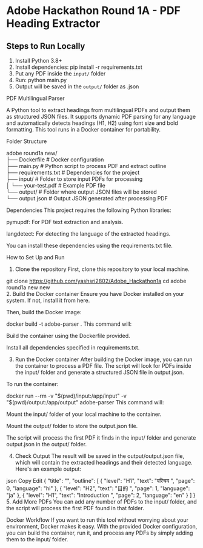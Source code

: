 # Adobe Hackathon Round 1A - PDF Heading Extractor

## Steps to Run Locally

1. Install Python 3.8+
2. Install dependencies:
   pip install -r requirements.txt
3. Put any PDF inside the `input/` folder
4. Run:
   python main.py
5. Output will be saved in the `output/` folder as .json



PDF Multilingual Parser

A Python tool to extract headings from multilingual PDFs and output them as structured JSON files. It supports dynamic PDF parsing for any language and automatically detects headings (H1, H2) using font size and bold formatting. This tool runs in a Docker container for portability.

Folder Structure

adobe round1a new/<br/>
├── Dockerfile               # Docker configuration<br/>
├── main.py                  # Python script to process PDF and extract outline<br/>
├── requirements.txt         # Dependencies for the project<br/>
├── input/                   # Folder to store input PDFs for processing<br/>
│   └── your-test.pdf        # Example PDF file<br/>
└── output/                  # Folder where output JSON files will be stored<br/>
    └── output.json          # Output JSON generated after processing PDF<br/>

Dependencies
This project requires the following Python libraries:

pymupdf: For PDF text extraction and analysis.

langdetect: For detecting the language of the extracted headings.

You can install these dependencies using the requirements.txt file.

How to Set Up and Run
1. Clone the repository
First, clone this repository to your local machine.


git clone https://github.com/yashsri2802/Adobe_Hackathon1a
cd adobe round1a new new<br/>
2. Build the Docker container
Ensure you have Docker installed on your system. If not, install it from here.

Then, build the Docker image:

docker build -t adobe-parser .
This command will:

Build the container using the Dockerfile provided.

Install all dependencies specified in requirements.txt.

3. Run the Docker container
After building the Docker image, you can run the container to process a PDF file. The script will look for PDFs inside the input/ folder and generate a structured JSON file in output.json.

To run the container:

docker run --rm -v "$(pwd)/input:/app/input" -v "$(pwd)/output:/app/output" adobe-parser
This command will:

Mount the input/ folder of your local machine to the container.

Mount the output/ folder to store the output.json file.

The script will process the first PDF it finds in the input/ folder and generate output.json in the output/ folder.

4. Check Output
The result will be saved in the output/output.json file, which will contain the extracted headings and their detected language. Here's an example output:

json
Copy
Edit
{
    "title": "",
    "outline": [
        {
            "level": "H1",
            "text": "परिचय ",
            "page": 0,
            "language": "hi"
        },
        {
            "level": "H2",
            "text": "目的 ",
            "page": 1,
            "language": "ja"
        },
        {
            "level": "H1",
            "text": "Introduction ",
            "page": 2,
            "language": "en"
        }
    ]
}
5. Add More PDFs
You can add any number of PDFs to the input/ folder, and the script will process the first PDF found in that folder.

Docker Workflow
If you want to run this tool without worrying about your environment, Docker makes it easy. With the provided Docker configuration, you can build the container, run it, and process any PDFs by simply adding them to the input/ folder.
